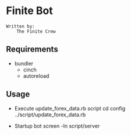 # Finite Bot

    Written by:
        The Finite Crew

## Requirements
- bundler
  - cinch
  - autoreload

## Usage

- Execute update_forex_data.rb script
  cd config
  ../script/update_forex_data.rb

- Startup bot
  screen -ln script/server
